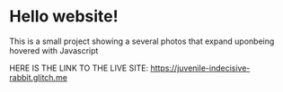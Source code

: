# Hello website!
This is a small project showing a several photos that expand uponbeing hovered with Javascript

HERE IS THE LINK TO THE LIVE SITE:
https://juvenile-indecisive-rabbit.glitch.me
